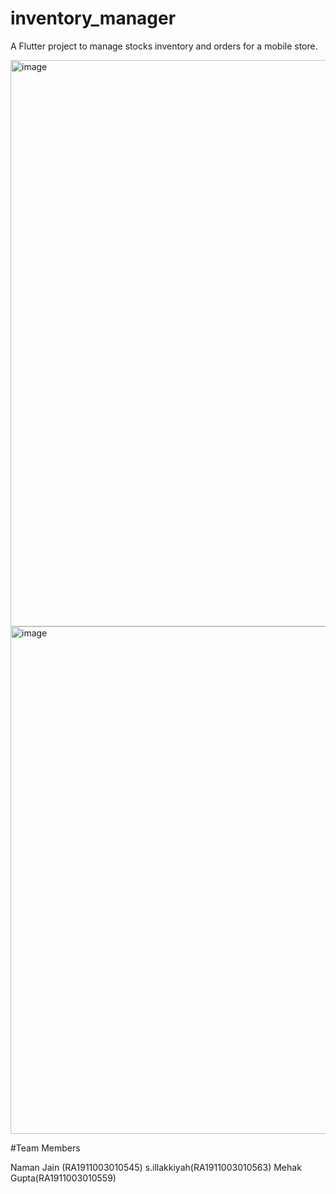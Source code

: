 # inventory_manager

A Flutter project to manage stocks inventory and orders for a mobile store.

<img width="906" alt="image" src="https://user-images.githubusercontent.com/67640051/167675032-66fc2d38-c1c4-4da3-85dd-01db4d4715f7.png">


<img width="812" alt="image" src="https://user-images.githubusercontent.com/67640051/167674918-bba73192-feda-4360-b23f-63634fa0dd22.png">


#Team Members

Naman Jain (RA1911003010545)
s.illakkiyah(RA1911003010563)
Mehak Gupta(RA1911003010559)
